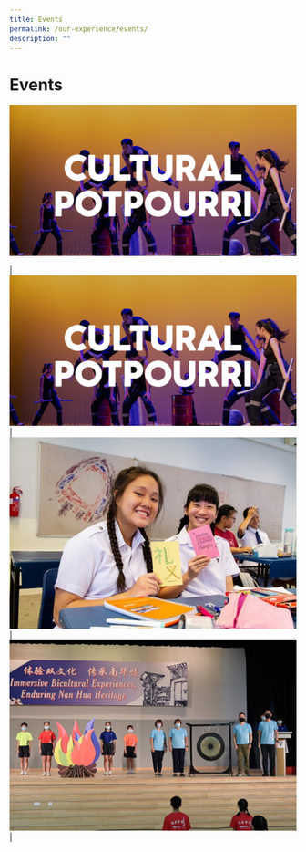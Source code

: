 ```yaml
---
title: Events
permalink: /our-experience/events/
description: ""
---
```

# Events
![](/images/Events%20Page/cpc_test.png)



| ![](/images/Events%20Page/cpc_test.png) | ![](/images/00_Main01.jpg) | ![](/images/01KZ20265Resized.jpg) |